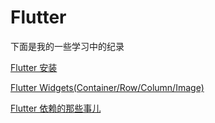 # Flutter
下面是我的一些学习中的纪录

[Flutter 安装](https://www.cnblogs.com/FaDeKongJian/p/9440872.html)

[Flutter Widgets(Container/Row/Column/Image)](https://www.cnblogs.com/FaDeKongJian/p/9605597.html)

[Flutter 依赖的那些事儿](https://www.cnblogs.com/FaDeKongJian/p/9673463.html)





